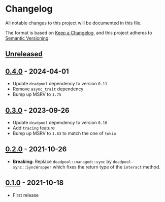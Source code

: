 # Changelog

All notable changes to this project will be documented in this file.

The format is based on [Keep a Changelog](https://keepachangelog.com/en/1.1.0/),
and this project adheres to [Semantic Versioning](https://semver.org/spec/v2.0.0.html).

<!-- next-header -->

## [Unreleased]

## [0.4.0] - 2024-04-01

- Update `deadpool` dependency to version `0.11`
- Remove `async_trait` dependency
- Bump up MSRV to `1.75`

## [0.3.0] - 2023-09-26

- Update `deadpool` dependency to version `0.10`
- Add `tracing` feature
- Bump up MSRV to `1.63` to match the one of `tokio`

## [0.2.0] - 2021-10-26

- __Breaking:__ Replace `deadpool::managed::sync` by
  `deadpool-sync::SyncWrapper` which fixes the return type
  of the `interact` method.

## [0.1.0] - 2021-10-18

- First release

<!-- next-url -->
[Unreleased]: https://github.com/bikeshedder/deadpool/compare/deadpool-r2d2-v0.4.0...HEAD
[0.4.0]: https://github.com/bikeshedder/deadpool/compare/deadpool-r2d2-v0.3.0...deadpool-r2d2-v0.4.0
[0.3.0]: https://github.com/bikeshedder/deadpool/compare/deadpool-r2d2-v0.2.0...deadpool-r2d2-v0.3.0
[0.2.0]: https://github.com/bikeshedder/deadpool/compare/deadpool-r2d2-v0.1.0...deadpool-r2d2-v0.2.0
[0.1.0]: https://github.com/bikeshedder/deadpool/releases/tag/deadpool-r2d2-v0.1.0